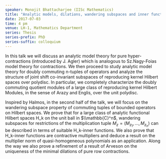 ```yaml
---
speaker: Monojit Bhattacharjee (IISc Mathematics)
title: "Analytic models, dilations, wandering subspaces and inner functions"
date: 2017-07-03
time: 4 pm
venue: LH-1, Mathematics Department
series: Thesis
series-prefix: PhD
series-suffix: colloquium
---
```


In this talk we will discuss an analytic model theory for pure hyper-contractions (introduced by J. Agler) which is analogous to Sz.Nagy-Foias model theory for contractions. We then proceed to study analytic model theory for doubly commuting n-tuples of operators and analyze the structure of joint shift co-invariant subspaces of reproducing kernel Hilbert spaces over polydisc. In particular, we completely characterize the doubly commuting quotient modules of a large class of reproducing kernel Hilbert Modules, in the sense of Arazy and Englis, over the unit polydisc.

  Inspired by Halmos, in the second half of the talk, we will focus on the wandering subspace property of commuting tuples of bounded operators on Hilbert spaces. We prove that for a large class of analytic functional Hilbert spaces H_k on the unit ball in $\\mathbb{C}^n$, wandering subspaces for restrictions of the multiplication tuple $M_z = (M_{z_1},...,M_{z_n})$ can be described in terms of suitable H_k-inner functions. We also prove that H_k-inner functions are contractive multipliers and deduce a result on the multiplier norm of quasi-homogeneous polynomials as an application. Along the way we also prove a refinement of a result of Arveson on the uniqueness of the minimal dilations of pure row contractions.
